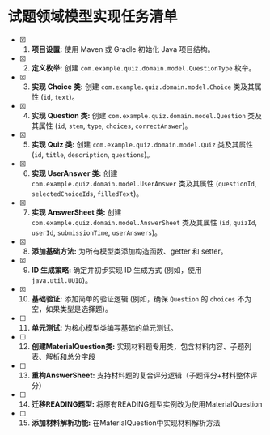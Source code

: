 # 试题领域模型实现任务清单

- [x] 1. **项目设置:** 使用 Maven 或 Gradle 初始化 Java 项目结构。
- [x] 2. **定义枚举:** 创建 `com.example.quiz.domain.model.QuestionType` 枚举。
- [x] 3. **实现 Choice 类:** 创建 `com.example.quiz.domain.model.Choice` 类及其属性 (`id`, `text`)。
- [x] 4. **实现 Question 类:** 创建 `com.example.quiz.domain.model.Question` 类及其属性 (`id`, `stem`, `type`, `choices`, `correctAnswer`)。
- [x] 5. **实现 Quiz 类:** 创建 `com.example.quiz.domain.model.Quiz` 类及其属性 (`id`, `title`, `description`, `questions`)。
- [x] 6. **实现 UserAnswer 类:** 创建 `com.example.quiz.domain.model.UserAnswer` 类及其属性 (`questionId`, `selectedChoiceIds`, `filledText`)。
- [x] 7. **实现 AnswerSheet 类:** 创建 `com.example.quiz.domain.model.AnswerSheet` 类及其属性 (`id`, `quizId`, `userId`, `submissionTime`, `userAnswers`)。
- [x] 8. **添加基础方法:** 为所有模型类添加构造函数、getter 和 setter。
- [x] 9. **ID 生成策略:** 确定并初步实现 ID 生成方式 (例如，使用 `java.util.UUID`)。
- [x] 10. **基础验证:** 添加简单的验证逻辑 (例如，确保 `Question` 的 `choices` 不为空，如果类型是选择题)。
- [ ] 11. **单元测试:** 为核心模型类编写基础的单元测试。
- [ ] 12. **创建MaterialQuestion类:** 实现材料题专用类，包含材料内容、子题列表、解析和总分字段
- [ ] 13. **重构AnswerSheet:** 支持材料题的复合评分逻辑（子题评分+材料整体评分）
- [ ] 14. **迁移READING题型:** 将原有READING题型实例改为使用MaterialQuestion
- [ ] 15. **添加材料解析功能:** 在MaterialQuestion中实现材料解析方法